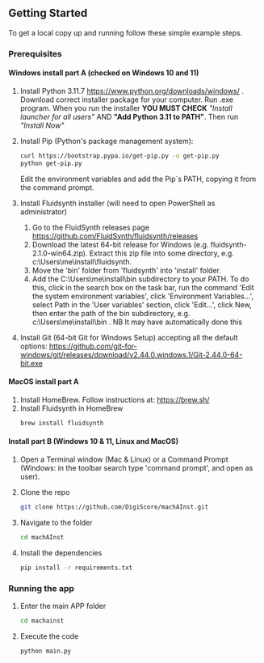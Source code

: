 <!-- GETTING STARTED -->
## Getting Started

To get a local copy up and running follow these simple example steps.

### Prerequisites

#### Windows install part A (checked on Windows 10 and 11)

1. Install Python 3.11.7 https://www.python.org/downloads/windows/ . Download correct installer package for your computer. Run .exe program. When you run the installer **YOU MUST CHECK** *"Install launcher for all users"* AND **"Add Python 3.11 to PATH"**. Then run *"Install Now"*

2. Install Pip (Python's package management system):
   ```sh
   curl https://bootstrap.pypa.io/get-pip.py -o get-pip.py
   python get-pip.py
   ```
   Edit the environment variables and add the Pip´s PATH, copying it from the command prompt.


3. Install Fluidsynth installer (will need to open PowerShell as administrator)
   1. Go to the FluidSynth releases page https://github.com/FluidSynth/fluidsynth/releases
   2. Download the latest 64-bit release for Windows (e.g. fluidsynth-2.1.0-win64.zip). Extract this zip file into some directory, e.g. c:\Users\me\install\fluidsynth.
   3. Move the 'bin' folder from 'fluidsynth' into 'install' folder.
   4. Add the C:\Users\me\install\bin subdirectory to your PATH. To do this, click in the search box on the task bar, run the command 'Edit the system environment variables', click 'Environment Variables…', select Path in the 'User variables' section, click 'Edit…', click New, then enter the path of the bin subdirectory, e.g. c:\Users\me\install\bin . NB It may have automatically done this

4. Install Git (64-bit Git for Windows Setup) accepting all the default options: https://github.com/git-for-windows/git/releases/download/v2.44.0.windows.1/Git-2.44.0-64-bit.exe

#### MacOS install part A

1. Install HomeBrew. Follow instructions at: https://brew.sh/
2. Install Fluidsynth in HomeBrew
   ```sh
   brew install fluidsynth
   ```
   
#### Install part B (Windows 10 & 11, Linux and MacOS)

1. Open a Terminal window (Mac & Linux) or a Command Prompt (Windows: in the toolbar search type 'command prompt', and open as user).

2. Clone the repo
   ```sh
   git clone https://github.com/DigiScore/machAInst.git
   ```
3. Navigate to the folder
   ```sh
   cd machAInst
   ```
4. Install the dependencies
   ```sh
   pip install -r requirements.txt
   ```


### Running the app

1. Enter the main APP folder
   ```sh
   cd machainst
   ```
2. Execute the code
   ```sh
   python main.py
   ```
